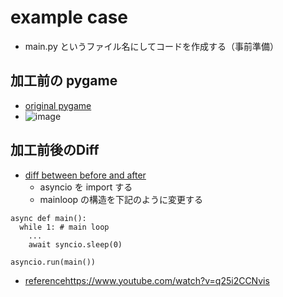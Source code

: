# example case
  * main.py というファイル名にしてコードを作成する（事前準備）

## 加工前の pygame
  * [original pygame](https://github.com/jamad/jamad.github.io/commit/b81478935a263176660824928385a67ddc909fb8?diff=unified&w=0) 
  * ![image](https://github.com/jamad/jamad.github.io/assets/949913/de710223-ef60-4c0f-96e6-358972bb7f12)
## 加工前後のDiff
  * [diff between before and after](https://github.com/jamad/jamad.github.io/commit/210a7ad0bcecc3d415990180ecc1b1a69433cbd8?diff=split&w=0)
    * asyncio を import する
    * mainloop の構造を下記のように変更する

```
async def main():
  while 1: # main loop
    ...
    await syncio.sleep(0)

asyncio.run(main())
```

* [reference](https://www.youtube.com/watch?v=q25i2CCNvis)https://www.youtube.com/watch?v=q25i2CCNvis 
